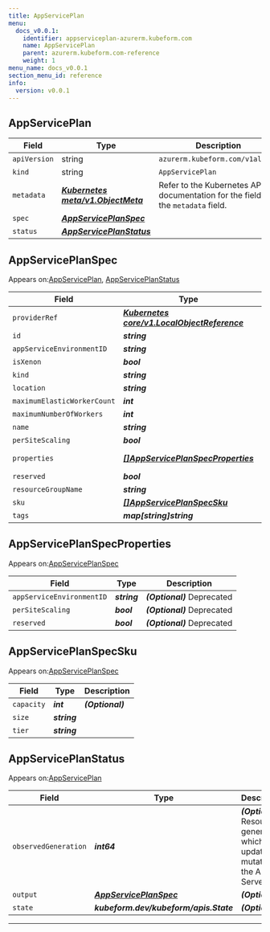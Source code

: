 ```yaml
---
title: AppServicePlan
menu:
  docs_v0.0.1:
    identifier: appserviceplan-azurerm.kubeform.com
    name: AppServicePlan
    parent: azurerm.kubeform.com-reference
    weight: 1
menu_name: docs_v0.0.1
section_menu_id: reference
info:
  version: v0.0.1
---
```


## AppServicePlan
| Field | Type | Description |
| ------ | ----- | ----------- |
| `apiVersion` | string | `azurerm.kubeform.com/v1alpha1` |
|    `kind` | string | `AppServicePlan` |
| `metadata` | ***[Kubernetes meta/v1.ObjectMeta](https://kubernetes.io/docs/reference/generated/kubernetes-api/v1.13/#objectmeta-v1-meta)***|Refer to the Kubernetes API documentation for the fields of the `metadata` field.|
| `spec` | ***[AppServicePlanSpec](#appserviceplanspec)***||
| `status` | ***[AppServicePlanStatus](#appserviceplanstatus)***||
## AppServicePlanSpec

Appears on:[AppServicePlan](#appserviceplan), [AppServicePlanStatus](#appserviceplanstatus)

| Field | Type | Description |
| ------ | ----- | ----------- |
| `providerRef` | ***[Kubernetes core/v1.LocalObjectReference](https://kubernetes.io/docs/reference/generated/kubernetes-api/v1.13/#localobjectreference-v1-core)***||
| `id` | ***string***||
| `appServiceEnvironmentID` | ***string***| ***(Optional)*** |
| `isXenon` | ***bool***| ***(Optional)*** |
| `kind` | ***string***| ***(Optional)*** |
| `location` | ***string***||
| `maximumElasticWorkerCount` | ***int***| ***(Optional)*** |
| `maximumNumberOfWorkers` | ***int***| ***(Optional)*** |
| `name` | ***string***||
| `perSiteScaling` | ***bool***| ***(Optional)*** |
| `properties` | ***[[]AppServicePlanSpecProperties](#appserviceplanspecproperties)***| ***(Optional)*** Deprecated|
| `reserved` | ***bool***| ***(Optional)*** |
| `resourceGroupName` | ***string***||
| `sku` | ***[[]AppServicePlanSpecSku](#appserviceplanspecsku)***||
| `tags` | ***map[string]string***| ***(Optional)*** |
## AppServicePlanSpecProperties

Appears on:[AppServicePlanSpec](#appserviceplanspec)

| Field | Type | Description |
| ------ | ----- | ----------- |
| `appServiceEnvironmentID` | ***string***| ***(Optional)*** Deprecated|
| `perSiteScaling` | ***bool***| ***(Optional)*** Deprecated|
| `reserved` | ***bool***| ***(Optional)*** Deprecated|
## AppServicePlanSpecSku

Appears on:[AppServicePlanSpec](#appserviceplanspec)

| Field | Type | Description |
| ------ | ----- | ----------- |
| `capacity` | ***int***| ***(Optional)*** |
| `size` | ***string***||
| `tier` | ***string***||
## AppServicePlanStatus

Appears on:[AppServicePlan](#appserviceplan)

| Field | Type | Description |
| ------ | ----- | ----------- |
| `observedGeneration` | ***int64***| ***(Optional)*** Resource generation, which is updated on mutation by the API Server.|
| `output` | ***[AppServicePlanSpec](#appserviceplanspec)***| ***(Optional)*** |
| `state` | ***kubeform.dev/kubeform/apis.State***| ***(Optional)*** |
---
